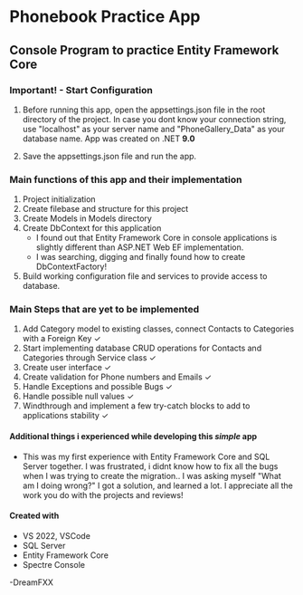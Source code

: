 # Phonebook Practice App

## Console Program to practice Entity Framework Core

### Important! - Start Configuration

1. Before running this app, open the appsettings.json file in the root directory of the project.
In case you dont know your connection string, use "localhost" as your server name and "PhoneGallery_Data" as your database name. App was created on .NET **9.0**

2. Save the appsettings.json file and run the app.

### Main functions of this app and their implementation

  1. Project initialization
  2. Create filebase and structure for this project
  3. Create Models in Models directory
  4. Create DbContext for this application
     - I found out that Entity Framework Core in console applications is slightly different than ASP.NET Web EF implementation.
     - I was searching, digging and finally found how to create DbContextFactory!
  5. Build working configuration file and services to provide access to database.

### Main Steps that are yet to be implemented

  1. Add Category model to existing classes, connect Contacts to Categories with a Foreign Key ✓
  2. Start implementing database CRUD operations for Contacts and Categories through Service class ✓
  3. Create user interface ✓
  4. Create validation for Phone numbers and Emails ✓
  5. Handle Exceptions and possible Bugs ✓
  6. Handle possible null values ✓
  7. Windthrough and implement a few try-catch blocks to add to applications stability ✓

#### Additional things i experienced while developing this *simple* app

- This was my first experience with Entity Framework Core and SQL Server together. I was frustrated, i didnt know how to fix all the bugs when I was trying to create the migration.. I was asking myself "What am I doing wrong?" I got a solution, and learned a lot. I appreciate all the work you do with the projects and reviews!</p>

#### Created with

- VS 2022, VSCode
- SQL Server
- Entity Framework Core
- Spectre Console

-DreamFXX
